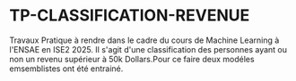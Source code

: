 # TP-CLASSIFICATION-REVENUE

Travaux Pratique  à rendre  dans le cadre du cours de Machine Learning à l'ENSAE en ISE2 2025. Il s'agit d'une classification des personnes ayant ou non un revenu supérieur à 50k Dollars.Pour ce faire deux modéles emsemblistes ont été entrainé. 
